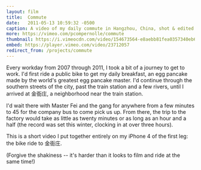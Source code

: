 ```yaml
---
layout: film
title:  Commute
date:   2011-05-13 10:59:32 -0500
caption: A video of my daily commute in Hangzhou, China, shot & edited entirely on an iPhone 4.
more: https://vimeo.com/pcompernolle/commute
thumbnail: https://i.vimeocdn.com/video/154673564-e8aebb81fea0357340eb6bc4ee0c8b1602820836aadc9aa3bb001d5e9ebe2d25-d_300x170
embed: https://player.vimeo.com/video/23712057
redirect_from: /projects/commute
---
```


Every workday from 2007 through 2011, I took a bit of a journey to get to work. I'd first ride a public bike to get my daily breakfast, an egg pancake made by the world's greatest egg pancake master. I'd continue through the southern streets of the city, past the train station and a few rivers, until I arrived at 金衙庄, a neighborhood near the train station.

I'd wait there with Master Fei and the gang for anywhere from a few minutes to 45 for the company bus to come pick us up. From there, the trip to the factory would take as little as twenty minutes or as long as an hour and a half (the record was set this winter, clocking in at over three hours).

This is a short video I put together entirely on my iPhone 4 of the first leg: the bike ride to 金衙庄.

(Forgive the shakiness -- it's harder than it looks to film and ride at the same time!)
